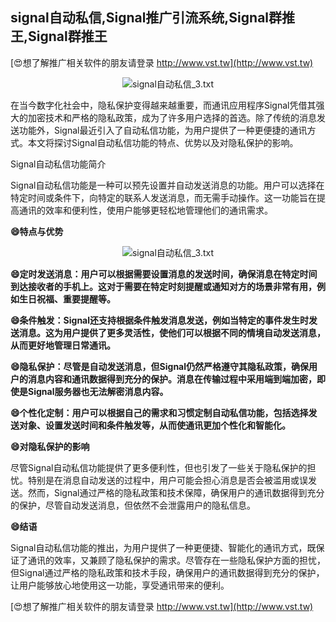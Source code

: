 ## **signal自动私信,Signal推广引流系统,Signal群推王,Signal群推王**

[😍想了解推广相关软件的朋友请登录 http://www.vst.tw](http://www.vst.tw)

 <center><img src="https://vst.tw/MP4/tuiguang/png/8.png" alt="signal自动私信_3.txt"></center>

在当今数字化社会中，隐私保护变得越来越重要，而通讯应用程序Signal凭借其强大的加密技术和严格的隐私政策，成为了许多用户选择的首选。除了传统的消息发送功能外，Signal最近引入了自动私信功能，为用户提供了一种更便捷的通讯方式。本文将探讨Signal自动私信功能的特点、优势以及对隐私保护的影响。

Signal自动私信功能简介

Signal自动私信功能是一种可以预先设置并自动发送消息的功能。用户可以选择在特定时间或条件下，向特定的联系人发送消息，而无需手动操作。这一功能旨在提高通讯的效率和便利性，使用户能够更轻松地管理他们的通讯需求。

**😄特点与优势**

 <center><img src="https://vst.tw/MP4/tuiguang/png/1.png" alt="signal自动私信_3.txt"></center>

**😄定时发送消息：用户可以根据需要设置消息的发送时间，确保消息在特定时间到达接收者的手机上。这对于需要在特定时刻提醒或通知对方的场景非常有用，例如生日祝福、重要提醒等。**

**😄条件触发：Signal还支持根据条件触发消息发送，例如当特定的事件发生时发送消息。这为用户提供了更多灵活性，使他们可以根据不同的情境自动发送消息，从而更好地管理日常通讯。**

**😄隐私保护：尽管是自动发送消息，但Signal仍然严格遵守其隐私政策，确保用户的消息内容和通讯数据得到充分的保护。消息在传输过程中采用端到端加密，即使是Signal服务器也无法解密消息内容。**

**😄个性化定制：用户可以根据自己的需求和习惯定制自动私信功能，包括选择发送对象、设置发送时间和条件触发等，从而使通讯更加个性化和智能化。**

**😄对隐私保护的影响**

尽管Signal自动私信功能提供了更多便利性，但也引发了一些关于隐私保护的担忧。特别是在消息自动发送的过程中，用户可能会担心消息是否会被滥用或误发送。然而，Signal通过严格的隐私政策和技术保障，确保用户的通讯数据得到充分的保护，尽管自动发送消息，但依然不会泄露用户的隐私信息。

**😄结语**

Signal自动私信功能的推出，为用户提供了一种更便捷、智能化的通讯方式，既保证了通讯的效率，又兼顾了隐私保护的需求。尽管存在一些隐私保护方面的担忧，但Signal通过严格的隐私政策和技术手段，确保用户的通讯数据得到充分的保护，让用户能够放心地使用这一功能，享受通讯带来的便利。

[😍想了解推广相关软件的朋友请登录 http://www.vst.tw](http://www.vst.tw)



